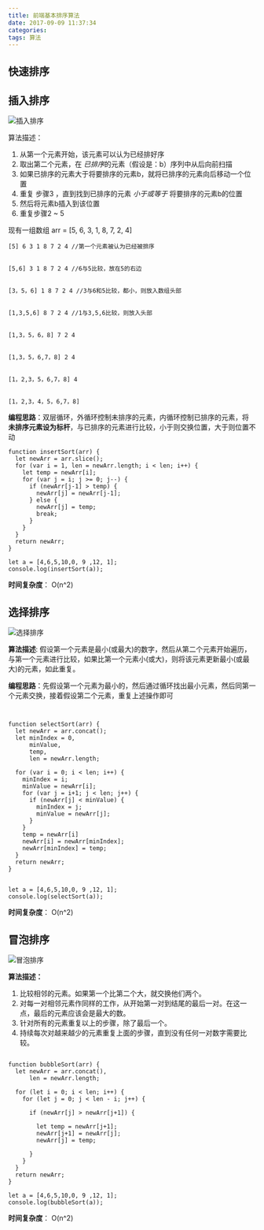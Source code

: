 ```yaml
---
title: 前端基本排序算法
date: 2017-09-09 11:37:34
categories:
tags: 算法
---
```


## 快速排序

## 插入排序
![插入排序](http://mmbiz.qpic.cn/mmbiz_gif/d8tibSEfhMMpQtsgC9ZZw7VvOtmLPoJSFW1QYtRqUIhtiaqibFbaXWx1ial15e56XmkIiaGYSxwl1D4MDnpdTlG9DVA/0?wx_fmt=gif&tp=webp&wxfrom=5&wx_lazy=1)

算法描述：
1. 从第一个元素开始，该元素可以认为已经排好序
2. 取出第二个元素，在 *已排序*的元素（假设是：b）序列中从后向前扫描
3. 如果已排序的元素大于将要排序的元素b，就将已排序的元素向后移动一个位置
4. 重复 步骤3 ，直到找到已排序的元素 *小于或等于* 将要排序的元素b的位置
5. 然后将元素b插入到该位置
6. 重复步骤2 ~ 5

现有一组数组 arr = [5, 6, 3, 1, 8, 7, 2, 4]

```
[5] 6 3 1 8 7 2 4 //第一个元素被认为已经被排序


[5,6] 3 1 8 7 2 4 //6与5比较，放在5的右边


[3，5，6] 1 8 7 2 4 //3与6和5比较，都小，则放入数组头部


[1,3,5,6] 8 7 2 4 //1与3,5,6比较，则放入头部


[1,3，5，6，8] 7 2 4


[1,3，5，6,7，8] 2 4


[1，2,3，5，6,7，8] 4


[1，2,3，4，5，6,7，8]
```
**编程思路**：双层循环，外循环控制未排序的元素，内循环控制已排序的元素，将 **未排序元素设为标杆**，与已排序的元素进行比较，小于则交换位置，大于则位置不动

```
function insertSort(arr) {
  let newArr = arr.slice();
  for (var i = 1, len = newArr.length; i < len; i++) {
    let temp = newArr[i];
    for (var j = i; j >= 0; j--) {
      if (newArr[j-1] > temp) {
        newArr[j] = newArr[j-1];
      } else {
        newArr[j] = temp;
        break;
      }
    }
  }
  return newArr;
}

let a = [4,6,5,10,0, 9 ,12, 1];
console.log(insertSort(a));
```

**时间复杂度**： O(n^2)

## 选择排序
![选择排序](http://mmbiz.qpic.cn/mmbiz_gif/d8tibSEfhMMpQtsgC9ZZw7VvOtmLPoJSFV66ibu7Kvno8snmxmPdg9wegDjvGUU7dOFtb9DEaia2cxTiaATXzEMVVw/0?wx_fmt=gif&tp=webp&wxfrom=5&wx_lazy=1)

**算法描述**: 假设第一个元素是最小(或最大)的数字，然后从第二个元素开始遍历，与第一个元素进行比较，如果比第一个元素小(或大)，则将该元素更新最小(或最大)的元素，如此重复。

**编程思路**：先假设第一个元素为最小的，然后通过循环找出最小元素，然后同第一个元素交换，接着假设第二个元素，重复上述操作即可

```


function selectSort(arr) {
  let newArr = arr.concat();
  let minIndex = 0,
      minValue,
      temp,
      len = newArr.length;
  
  for (var i = 0; i < len; i++) {
    minIndex = i;
    minValue = newArr[i];
    for (var j = i+1; j < len; j++) {
      if (newArr[j] < minValue) {
        minIndex = j;
        minValue = newArr[j];
      }
    }
    temp = newArr[i]
    newArr[i] = newArr[minIndex];
    newArr[minIndex] = temp;
  }
  return newArr;
}


let a = [4,6,5,10,0, 9 ,12, 1];
console.log(selectSort(a));
```
**时间复杂度**： O(n^2)

## 冒泡排序
![冒泡排序](http://mmbiz.qpic.cn/mmbiz_gif/d8tibSEfhMMpQtsgC9ZZw7VvOtmLPoJSFXbGWaUmqfohzt8562kGicOibo5sKFDZe7pzataVgibmqfokib2S6LxuXyw/0?wx_fmt=gif&tp=webp&wxfrom=5&wx_lazy=1)

**算法描述：**
1. 比较相邻的元素。如果第一个比第二个大，就交换他们两个。
2. 对每一对相邻元素作同样的工作，从开始第一对到结尾的最后一对。在这一点，最后的元素应该会是最大的数。
3. 针对所有的元素重复以上的步骤，除了最后一个。
4. 持续每次对越来越少的元素重复上面的步骤，直到没有任何一对数字需要比较。
```

function bubbleSort(arr) {
  let newArr = arr.concat(),
      len = newArr.length;
  
  for (let i = 0; i < len; i++) {
    for (let j = 0; j < len - i; j++) {
      
      if (newArr[j] > newArr[j+1]) {
    
        let temp = newArr[j+1];
        newArr[j+1] = newArr[j];
        newArr[j] = temp;
        
      }
    }
  }
  return newArr;
}

let a = [4,6,5,10,0, 9 ,12, 1];
console.log(bubbleSort(a));
```
**时间复杂度**： O(n^2)
